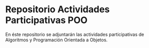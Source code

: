 # Repositorio Actividades Participativas POO

En éste repositorio se adjuntarán las actividades participativas de Algoritmos y Programación Orientada a Objetos.
